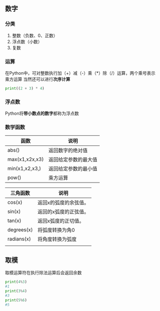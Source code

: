 ## 数字


### 分类
1. 整数（负数、0、正数）
2. 浮点数（小数）
3. 复数

### 运算
在Python中，可对整数执行加（+）减（-）乘（*）除（/）运算，两个乘号表示乘方运算
当然还可以进行**次序计算**
```python
print((2 + 3) * 4)
```

### 浮点数
Python将**带小数点的数字**都称为浮点数

### 数学函数

| 函数           | 说明                 |
| -------------- | -------------------- |
| abs()          | 返回数字的绝对值     |
| max(x1,x2x,x3) | 返回给定参数的最大值 |
| min(x1,x2,x3,) | 返回给定参数的最小值 |
| pow()          | 乘方运算             |

| 三角函数   | 说明                  |
| ---------- | --------------------- |
| cos(x)     | 返回x的弧度的余弦值。 |
| sin(x)     | 返回的x弧度的正弦值。 |
| tan(x)     | 返回x弧度的正切值。   |
| degrees(x) | 将弧度转换为角0       |
| radians(x) | 将角度转换为弧度      |
|            |                       |


## 取模

取模运算符在执行除法运算后会返回余数

```python
print(4%3)
#1
print(3%4)
#3
print(5%6)
#5
```